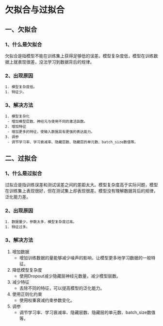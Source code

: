 # 欠拟合与过拟合



## 一、欠拟合

### 1、什么是欠拟合

​	欠拟合是指模型不能在训练集上获得足够低的误差。模型复杂度低，模型在训练数据上就表现很差，没法学习到数据背后的规律。

### 2、出现原因

	1. 模型复杂度低。
	1. 特征少。

### 3、解决方法

 	1. 模型复杂化
     - 增加模型层数、神经元与使用不同的激活函数。
 	2. 增加特征
     - 增加更多的特征，使输入数据具有更强的表达能力。
 	3. 调参
     - 调节学习率、学习衰减率、隐藏层数、隐藏层的单元数、batch_size数值等。



## 二、过拟合

### 1、什么是过拟合

​	过拟合是指训练误差和测试误差之间的差距太大。模型复杂度高于实际问题，模型在训练集上表现很好，但在测试集上却表现很差。模型没有理解数据背后的规律，泛化能力差。

### 2、出现原因

	1. 数据量少，参数太多，模型复杂度过高。
	1. 特征过多。

### 3、解决方法

1. 增加数据
   - 增加训练数据的量能够减少噪声的影响，让模型更多地学习数据的一般特征。
2. 降低模型复杂度
   - 使用Dropout减少隐藏层神经元数量，减少模型层数。
3. 减少特征
   - 去除不同的特征，可以提高模型的泛化能力。
4. 使用正则化约束
   - 使用权重衰减约束参数变化。
5. 调参
   - 调节学习率、学习衰减率、隐藏层数、隐藏层的单元数、batch_size数值等。